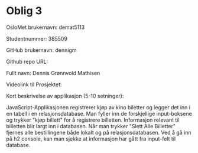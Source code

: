 Oblig 3
=======
OsloMet brukernavn: demat5113

Studentnummer: 385509

GitHub brukernavn: dennigm

Github repo URL: 

Fullt navn: Dennis Grønnvold Mathisen

Videolink til Prosjektet: 

Kort beskrivelse av applikasjon (5-10 setninger):

JavaScript-Applikasjonen registrerer kjøp av kino biletter og legger det inn i en tabell i en relasjonsdatabase.
Man fyller inn de forskjellige input-boksene og trykker "kjøp billett" for å registrere billetten. Informasjon relevant
til billetten blir largt inn i databasen. Når man trykker "Slett Alle Billetter" fjernes alle bestillingene både lokalt og
på relasjonsdatabasen. Ved å gå inn på h2 console, kan man sjekke at informasjon har gått fra input-felt til database.
